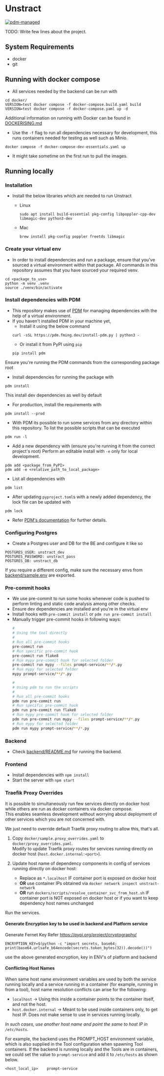 # Unstract

[![pdm-managed](https://img.shields.io/badge/pdm-managed-blueviolet)](https://pdm-project.org)

TODO: Write few lines about the project.

## System Requirements

- docker
- git

## Running with docker compose

- All services needed by the backend can be run with

```
cd docker/
VERSION=test docker compose -f docker-compose.build.yaml build
VERSION=test docker compose -f docker-compose.yaml up -d
```

Additional information on running with Docker can be found in [DOCKERISING.md](/DOCKERISING.md)

- Use the `-f` flag to run all dependencies necessary for development, this runs containers needed for testing as well such as Minio.

```
docker compose -f docker-compose-dev-essentials.yaml up
```

- It might take sometime on the first run to pull the images.

## Running locally

### Installation

- Install the below libraries which are needed to run Unstract
  - Linux

    ```
    sudo apt install build-essential pkg-config libpoppler-cpp-dev libmagic-dev python3-dev
    ```

  - Mac

    ```
    brew install pkg-config poppler freetds libmagic
    ```

### Create your virtual env

- In order to install dependencies and run a package, ensure that you've sourced a virtual environment within that package. All commands in this repository assumes that you have sourced your required venv.

```
cd <package_to_use>
python -m venv .venv
source ./venv/bin/activate
```


### Install dependencies with PDM

- This repository makes use of [PDM](https://github.com/pdm-project/pdm) for managing dependencies with the help of a virtual
environment.
- If you haven't installed PDM in your machine yet, 
  - Install it using the below command
  ```
  curl -sSL https://pdm.fming.dev/install-pdm.py | python3 -
  ```
  - Or install it from PyPI using `pip`
  ```
  pip install pdm
  ```

Ensure you're running the PDM commands from the corresponding package root
- Install dependencies for running the package with

```
pdm install
```
This install dev dependencies as well by default
- For production, install the requirements with

```
pdm install --prod
```

- With PDM its possible to run some services from any directory within this
repository. To list the possible scripts that can be executed
```
pdm run -l
```

- Add a new dependency with (ensure you're running it from the correct project's root)
Perform an editable install with `-e` only for local development.
```
pdm add <package_from_PyPI>
pdm add -e <relative_path_to_local_package>
```
- List all dependencies with
```
pdm list
```
- After updating `pyproject.toml`s with a newly added dependency, the lock file can be updated with
```
pdm lock
```
- Refer [PDM's documentation](https://pdm.fming.dev/latest/reference/cli/) for further details.

### Configuring Postgres

- Create a Postgres user and DB for the BE and configure it like so

```
POSTGRES_USER: unstract_dev
POSTGRES_PASSWORD: unstract_pass
POSTGRES_DB: unstract_db
```

If you require a different config, make sure the necessary envs from [backend/sample.env](/backend/sample.env) are exported.

### Pre-commit hooks

- We use pre-commit to run some hooks whenever code is pushed to perform linting and static code analysis among other checks.
- Ensure dev dependencies are installed and you're in the virtual env
- Install hooks with `pre-commit install` or `pdm run pre-commit install`
- Manually trigger pre-commit hooks in following ways:
  ```bash
  #
  # Using the tool directly
  #
  # Run all pre-commit hooks
  pre-commit run
  # Run specific pre-commit hook
  pre-commit run flake8
  # Run mypy pre-commit hook for selected folder
  pre-commit run mypy --files prompt-service/**/*.py
  # Run mypy for selected folder
  mypy prompt-service/**/*.py

  #
  # Using pdm to run the scripts
  #
  # Run all pre-commit hooks
  pdm run pre-commit run
  # Run specific pre-commit hook
  pdm run pre-commit run flake8
  # Run mypy pre-commit hook for selected folder
  pdm run pre-commit run mypy --files prompt-service/**/*.py
  # Run mypy for selected folder
  pdm run mypy prompt-service/**/*.py
  ```

### Backend

- Check [backend/README.md](/backend/README.md) for running the backend.

### Frontend

- Install dependencies with `npm install`
- Start the server with `npm start`

### Traefik Proxy Overrides

It is possible to simultaneously run few services directly on docker host while others are run as docker containers via docker compose.  
This enables seamless development without worrying about deployment of other services which you are not concerned with.

We just need to override default Traefik proxy routing to allow this, that's all.

1. Copy `docker/sample.proxy_overrides.yaml` to `docker/proxy_overrides.yaml`.  
   Modify to update Traefik proxy routes for services running directly on docker host (`host.docker.internal:<port>`).

2. Update host name of dependency components in config of services running directly on docker host:
    - Replace as `*.localhost` IF container port is exposed on docker host
    - **OR** use container IPs obtained via `docker network inspect unstract-network`
    - **OR** run `dockers/scripts/resolve_container_svc_from_host.sh` IF container port is NOT exposed on docker host or if you want to keep dependency host names unchanged

Run the services.

#### Generate Encryption key to be used in backend and Platform service

 Generate Fernet Key Refer https://pypi.org/project/cryptography/
 
 `ENCRYPTION_KEY=$(python -c "import secrets, base64; print(base64.urlsafe_b64encode(secrets.token_bytes(32)).decode())")`

 use the above generated encryption, key in ENV's of platform and backend

#### Conflicting Host Names

When same host name environment variables are used by both the service running locally and a service
running in a container (for example, running in from a tool), host name resolution conflicts can arise for the following:

- `localhost` -> Using this inside a container points to the container itself, and not the host.
- `host.docker.internal` -> Meant to be used inside containers only, to get host IP.
Does not make sense to use in services running locally.

*In such cases, use another host name and point the same to host IP in `/etc/hosts`.*

For example, the backend uses the PROMPT_HOST environment variable, which is also supplied
in the Tool configuration when spawning Tool containers. If the backend is running
locally and the Tools are in containers, we could set the value to
`prompt-service` and add it to `/etc/hosts` as shown below.
```
<host_local_ip>    prompt-service
```
